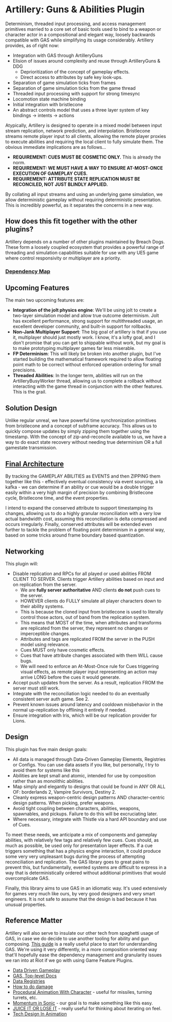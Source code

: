 # Artillery: Guns & Abilities Plugin 
Determinism, threaded input processing, and access management primitives married to a core set of basic tools used to bind to a weapon or character actor in a compositional and elegant way, loosely backwards compatible with GAS while simplifying its usage considerably. Artillery provides, as of right now:

- Integration with GAS through ArtilleryGuns
- Elision of issues around complexity and reuse through ArtilleryGuns & DDG
    - Deprioritization of the concept of gameplay effects.
    - Direct access to attributes by safe key look-ups.
- Separation of game simulation ticks from frames
- Separation of game simulation ticks from the game thread
- Threaded input processing with support for strong timesync
- Locomotion state machine binding
- Initial integration with bristlecone
- An abstract controls model that uses a three layer system of key bindings -> intents -> actions
  
Atypically, Artillery is designed to operate in a mixed model between input stream replication, network prediction, and interpolation. Bristlecone streams remote player input to all clients, allowing the remote player proxies to execute abilities and requiring the local client to fully simulate them. The obvious immediate implications are as follows...
- **REQUIREMENT: CUES MUST BE COSMETIC ONLY.** This is already the norm.
- **REQUIREMENT: WE MUST HAVE A WAY TO ENSURE AT-MOST-ONCE EXECUTION OF GAMEPLAY CUES.**
- **REQUIREMENT: ATTRIBUTE STATE REPLICATION MUST BE RECONCILED, NOT JUST BLINDLY APPLIED.**
   
By collating all input streams and using an underlying game simulation, we allow deterministic gameplay without requiring deterministic presentation. This is incredibly powerful, as it separates the concerns in a new way. 

## How does this fit together with the other plugins?
Artillery depends on a number of other plugins maintained by Breach Dogs. These form a loosely coupled ecosystem that provides a powerful range of threading and simulation capabilities suitable for use with any UE5 game where control responsivity or multiplayer are a priority. 
### [Dependency Map](https://miro.com/app/board/uXjVKg1J6qo=/?share_link_id=795066474192)


## Upcoming Features
The main two upcoming features are:  
- **Integration of the jolt physics engine**: We'll be using jolt to create a two-layer simulation model and allow true outcome determinism. Jolt has excellent performance, strong support for multithreaded usage, an excellent developer community, and built-in support for rollbacks.
- **Non-Jank Multiplayer Support**: The big goal of artillery is that if you use it, multiplayer should just mostly work. I know, it's a lofty goal, and I don't promise that you can get to shippable without work, but my goal is to make prototyping multiplayer games far less miserable.
- **FP Determinism**: This will likely be broken into another plugin, but I've started building the mathematical framework required to allow floating point math to be correct without enforced operation ordering for small precisions.
- **Threaded Abilities**: In the longer term, abilities will run on the ArtilleryBusyWorker thread, allowing us to complete a rollback without interacting with the game thread in conjunction with the other features. This is the grail.

## Solution Design
Unlike regular unreal, we have powerful time synchronization primitives from bristlecone and a concept of subframe accuracy. This allows us to quickly compose updates by simply zipping them together using the timestamp. With the concept of zip-and-reconcile available to us, we have a way to do exact state recovery without needing true determinism OR a full gamestate transmission.

## **[Final Architecture](https://miro.com/app/board/uXjVK9qqzUc=/)**  
By tracking the GAMEPLAY ABILITIES as EVENTS and then ZIPPING them together like this - effectively eventual consistency via event sourcing, a la kafka - we can determine if an ability or cue would be a double trigger easily within a very high margin of precision by combining Bristlecone cycle, Bristlecone time, and the event properties.

I intend to expand the conserved attribute to support timestamping its changes, allowing us to do a highly granular reconciliation with a very low actual bandwidth cost, assuming this reconciliation is delta compressed and occurs irregularly. Finally, conserved attributes will be extended even further to tackle the problem of floating point determinism in a general way, based on some tricks around frame boundary based quantization.

## Networking  
This plugin will:   
- Disable replication and RPCs for all played or used abilities FROM CLIENT TO SERVER. Clients trigger Artillery abilities based on input and on replication from the server.
  - We are **fully server authoritative** AND clients **do not** push cues to the server.
  - HOWEVER clients do FULLY simulate all player characters down to their ability systems.
  - This is because the cloned input from bristlecone is used to literally control those actors, out of band from the replication system.
  - This means that MOST of the time, when attributes and transforms are replicated from the server, they represent no changes or imperceptible changes.
  - Attributes and tags are replicated FROM the server in the PUSH model using relevance.
  - Cues MUST only have cosmetic effects.
  - Cues that have attribute changes associated with them WILL cause bugs.
  - We will need to enforce an At-Most-Once rule for Cues triggering visual effects, as remote player input representing an action may arrive LONG before the cues it would generate.
- Accept push updates from the server. As a result, replication FROM the server must still work.   
- Integrate with the reconciliation logic needed to do an eventually consistent server auth game. See 2.   
- Prevent known issues around latency and cooldown misbehavior in the normal up-replication by offlining it entirely if needed.   
- Ensure integration with Iris, which will be our replication provider for Lions.   
   
## Design   
This plugin has five main design goals:  
- All data is managed through Data-Driven Gameplay Elements, Registries or Configs. You can use data assets if you like, but personally, I try to avoid them for systems like this
- Abilities are kept small and atomic, intended for use by composition rather than as monolithic abilities.  
- Map simply and elegantly to designs that could be found in ANY OR ALL OF: borderlands 2, Vampire Survivors, Destiny 2.  
- Cleanly express weapon-centric design patterns AND character-centric design patterns. When picking, prefer weapons.  
- Avoid tight coupling between characters, abilities, weapons, spawnables, and pickups. Failure to do this will be excruciating later.
- Where necessary, integrate with Thistle via a hard API boundary and use of Cues.   
  
To meet these needs, we anticipate a mix of components and gameplay abilities, with relatively few tags and relatively few cues. Cues should, as much as possible, be used only for presentation layer effects. If a cue triggers something that has a physics engine interaction, it could produce some very very unpleasant bugs during the process of attempting reconciliation and replication. The GAS library goes to great pains to prevent this, but fundamentally, evented systems are difficult to express in a way that is deterministically ordered without additional primitives that would overcomplicate GAS.  
  
Finally, this library aims to use GAS in an idiomatic way. It's used extensively for games very much like ours, by very good designers and very smart engineers. It is not safe to assume that the design is bad because it has unusual properties.

## Reference Matter
Artillery will also serve to insulate our other tech from spaghetti usage of GAS, in case we do decide to use another tooling for ability and gun composing. [This guide](https://github.com/tranek/GASDocumentation) is a really useful place to start for understanding GAS. We're using it very differently, in a more composition oriented way that'll hopefully ease the dependency management and granularity issues we ran into at Riot if we go with using Game Feature Plugins.
- [Data Driven Gameplay](https://dev.epicgames.com/documentation/en-us/unreal-engine/data-driven-gameplay-elements-in-unreal-engine?application_version=5.4)
- [GAS, Top-level Docs](https://docs.unrealengine.com/4.27/en-US/InteractiveExperiences/GameplayAbilitySystem/)
- [Data Registries](https://dev.epicgames.com/documentation/en-us/unreal-engine/data-registries-in-unreal-engine)
- [How to do damage](https://github.com/tranek/GASDocumentation?tab=readme-ov-file#433-meta-attributes) 
- [Procedural Animation With Character](https://www.youtube.com/watch?v=KPoeNZZ6H4s) - useful for missiles, turning turrets, etc.
- [Momentum in Sonic](https://www.youtube.com/watch?v=w1CEN5gVs5Q) - our goal is to make something like this easy.
- [JUICE IT OR LOSE IT](https://www.youtube.com/watch?v=Fy0aCDmgnxg) - really useful for thinking about iterating on feel.
- [Tech Design In Animation](https://www.youtube.com/watch?v=ueEmiDM94IE)
